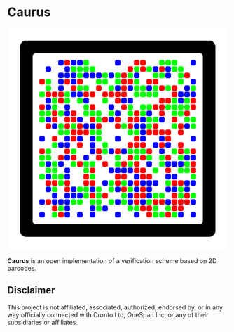 Caurus
======

![Example](./docs/example.svg)

**Caurus** is an open implementation of a verification scheme based on 2D barcodes.


Disclaimer
----------
This project is not affiliated, associated, authorized, endorsed by, or in any way officially connected with Cronto Ltd, OneSpan Inc, or any of their subsidiaries or affiliates.
